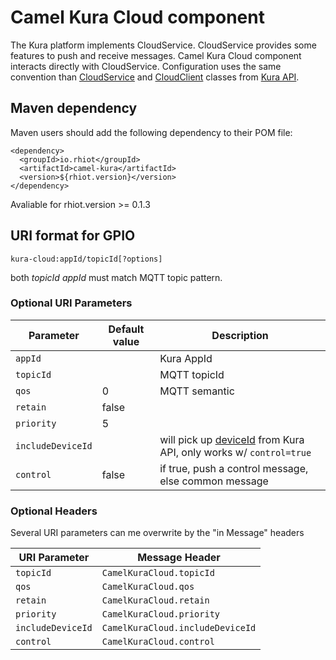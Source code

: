 # Camel Kura Cloud component

The Kura platform implements CloudService. CloudService provides some features to push and receive messages. Camel Kura Cloud component interacts directly with CloudService.
Configuration uses the same convention than [CloudService](http://download.eclipse.org/kura/releases/1.3.0/docs/apidocs/org/eclipse/kura/cloud/CloudService.html) and [CloudClient](http://download.eclipse.org/kura/releases/1.3.0/docs/apidocs/org/eclipse/kura/cloud/CloudClient.html) classes from [Kura API](http://download.eclipse.org/kura/releases/1.3.0/docs/apidocs/).

## Maven dependency

Maven users should add the following dependency to their POM file:

    <dependency>
      <groupId>io.rhiot</groupId>
      <artifactId>camel-kura</artifactId>
      <version>${rhiot.version}</version>
    </dependency>

 Avaliable for rhiot.version >= 0.1.3


## URI format for GPIO

    kura-cloud:appId/topicId[?options]

both *topicId* *appId* must match MQTT topic  pattern.


### Optional URI Parameters

| Parameter        | Default value             | Description                 |
|------------------|---------------------------|-----------------------------|
| `appId`          |                           | Kura AppId                  |
| `topicId`        |                           | MQTT topicId                |
| `qos`            |0                          | MQTT semantic               |
| `retain`         |false                      |                             |
| `priority`       |5                          |                             |
| `includeDeviceId`|                           | will pick up [deviceId](http://download.eclipse.org/kura/releases/1.3.0/docs/apidocs/org/eclipse/kura/system/SystemService.html#getSerialNumber%28%29) from Kura API, only works w/ `control=true` |
| `control`        | false                          |  if true, push a control message, else common message                  |


### Optional Headers

Several URI parameters can me overwrite by the "in Message" headers

| URI Parameter    | Message Header                 | 
|------------------|--------------------------------|
| `topicId`        |`CamelKuraCloud.topicId`        |
| `qos`            |`CamelKuraCloud.qos`            |
| `retain`         |`CamelKuraCloud.retain`         |
| `priority`       |`CamelKuraCloud.priority`       |
| `includeDeviceId`|`CamelKuraCloud.includeDeviceId`|
| `control`        |`CamelKuraCloud.control`        |


